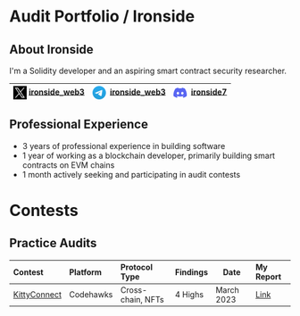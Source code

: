 # Audit Portfolio / Ironside

## About Ironside

I'm a Solidity developer and an aspiring smart contract security researcher.

| <img src="./public/icons/x.ico" width="24" valign="middle">&nbsp;[ironside_web3](https://twitter.com/ironside_web3) | <img src="./public/icons/telegram.svg" width="24" valign="middle">&nbsp; [ironside_web3](https://t.me/ironside_web3) | <img src="./public/icons/discord.svg" width="24" valign="middle">&nbsp; [ironside7](https://discordapp.com/users/422520142929592351) |
| :------------------------------------------------------------------------------------------------------------------ | :------------------------------------------------------------------------------------------------------------------- | :----------------------------------------------------------------------------------------------------------------------------------- |

## Professional Experience

- 3 years of professional experience in building software
- 1 year of working as a blockchain developer, primarily building smart contracts on EVM chains
- 1 month actively seeking and participating in audit contests

# Contests

## Practice Audits

| Contest                                                                      | Platform  | Protocol Type     | Findings | Date       | My Report                                                   |
| :--------------------------------------------------------------------------- | :-------- | :---------------- | :------- | ---------- | :---------------------------------------------------------- |
| [KittyConnect](https://www.codehawks.com/contests/clu7ddcsa000fcc387vjv6rpt) | Codehawks | Cross-chain, NFTs | 4 Highs  | March 2023 | [Link](./reports/practice/202304_Codehawks_KittyConnect.md) |

